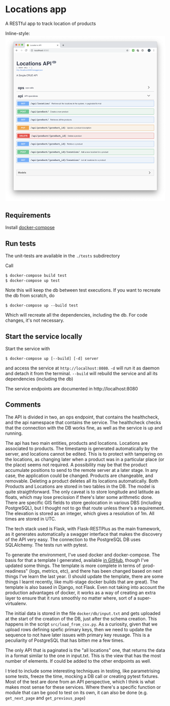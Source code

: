 Locations app
========

A RESTful app to track location of products

Inline-style: 
![screenshot](https://github.com/jaimebuelta/location_flask_app/blob/master/screenshot.png "Swagger UI")


Requirements
-----

Install [docker-compose](https://docs.docker.com/compose/install/)


Run tests
-----

The unit-tests are available in the `./tests` subdirectory

Call

    $ docker-compose build test
    $ docker-compose up test

Note this will keep the db between test executions. If you want to recreate the db from scratch, do

    $ docker-compose up --build test

Which will recreate all the dependencies, including the db. For code changes, it's not necessary.


Start the service locally
-----

Start the service with

    $ docker-compose up [--build] [-d] server

and access the service at `http://localhost:8080`. `-d` will run it as daemon and detach it from the terminal. `--build` will rebuild the service and all its dependencies (including the db)

The service endpoints are documented in http://localhost:8080


Comments
------

The API is divided in two, an ops endpoint, that contains the healthcheck, and the api namespace that contains the service. The healthcheck checks that the connection with
the DB works fine, as well as the service is up and running.

The api has two main entities, products and locations. Locations are associated to products. The timestamp is generated automatically by the server, and locations cannot be edited. This is to protect with tampering on the locations, as changing later when a product was in a particular place (or the place) seems not required. A possibility may be that the product accumulate positions to send to the remote server at a later stage. In any case, the application could be changed.
Products are changeable, and removable. Deleting a product deletes all its locations automatically.
Both Products and Locations are stored in two tables in the DB. The model is quite straigthforward. The only caveat is to store longitude and latitude as floats, which may lose precission if there's later some arithmetic done. There are specific GIS fields to store geolocation in various DBS (including PostgreSQL), but I thought not to go that route unless there's a requirement. The elevation is stored as an integer, which gives a resolution of 1m. All times are stored in UTC.

The tech stack used is Flask, with Flask-RESTPlus as the main framework, as it generates automatically a swagger interface that makes the discovery of the API very easy. The connection to the PostgreSQL DB uses SQLAlchemy. The tests run with pytest.

To generate the environment, I've used docker and docker-compose. The basis for that a template I generated, available [in GitHub](https://github.com/jaimebuelta/django-docker-template), though I've updated some things. The template is more complete in terms of :prod-readiness" (logs, metrics, etc), and there has been changed based on next things I've learn the last year. (I should update the template, there are some things I learnt recently, like multi-stage docker builds that are great). The template is also based in Django, not Flask.
Even not taking into account the production advantages of docker, it works as a way of creating an extra layer to ensure that it runs smoothly no matter where, sort of a super-virtualenv.

The initial data is stored in the file `docker/db/input.txt` and gets uploaded at the start of the creation of the DB, just after the schema creation. This happens in the script `src/load_from_csv.py`. As a curiosity, given that we upload rows defining spefic primary keys, then we need to update the sequence to not have later issues with primary key reusage. This is a peculiarity of PostgreSQL that has bitten me a few times.

The only API that is paginated is the "all locations" one, that returns the data in a format similar to the one in input.txt. This is the view that has the most number of elements. If could be added to the other endpoints as well.

I tried to include some interesting techniques in testing, like parametrising some tests, freeze the time, mocking a DB call or creating pytest fixtures. Most of the test are done from an API perspective, which I think is what makes most sense for these services. Where there's a specific function or module that can be good to test on its own, it can also be done (e.g. `get_next_page` and `get_previous_page`)
